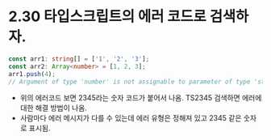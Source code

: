 # 2.30 타입스크립트의 에러 코드로 검색하자.

```ts
const arr1: string[] = ['1', '2', '3'];
const arr2: Array<number> = [1, 2, 3];
arr1.push(4);
// Argument of type 'number' is not assignable to parameter of type 'string'. (2345)
```

- 위의 에러코드 보면 2345라는 숫자 코드가 붙어서 나옴. TS2345 검색하면 에러에 대한 해결 방법이 나옴.
- 사람마다 에러 메시지가 다를 수 있는데 에러 유형은 정해져 있고 2345 같은 숫자로 표시됨.
